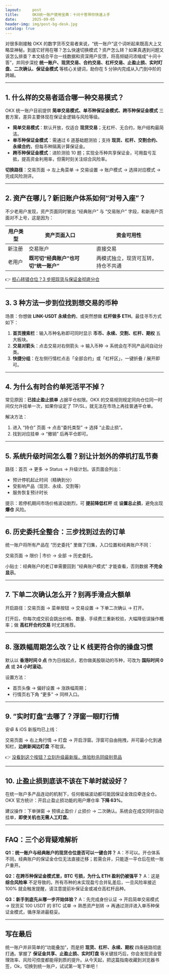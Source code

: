```yaml
---
layout:     post
title:      OKX统一账户使用宝典：十问十答带你快速上手
date:       2025-09-05
header-img: img/post-bg-desk.jpg
catalog: true
---
```


对很多刚接触 OKX 的数字货币交易者来说，“统一账户”这个词听起来既高大上又略显神秘。到底它好用在哪？怎么快速切换模式？资产怎么转？如果真遇到问题又该怎么排查？本文结合平台一线数据和资深用户反馈，将高频疑问浓缩成“十问十答”，并同步深挖 **统一账户、现货交易、合约交易、杠杆交易、止盈止损、实时盯盘、二次确认、保证金模式** 等核心关键词，助你在 5 分钟内完成从入门到中阶的跨越。

---

## 1. 什么样的交易者适合哪一种交易模式？

OKX 统一账户目前提供 **简单交易模式、单币种保证金模式、跨币种保证金模式** 三套方案，差异主要体现在保证金逻辑与风险等级。

- **简单交易模式**：默认开放，仅适合 **现货交易**；无杠杆、无合约，账户结构最简洁。
- **单币种保证金模式**：需通过 6 道基础题测验；支持 **现货、杠杆、交割合约、永续合约**，但每币种隔离计算保证金。
- **跨币种保证金模式**：进阶测验 10 题；实现全币种共享保证金，可用盈亏互抵，提高资金利用率，但需时刻关注综合风险率。

**切换路径**：交易页面 → 左上角菜单 → 交易设置 → 账户模式 → 选择对应模式 → 完成风险测评。

---

## 2. 资产在哪儿？新旧账户体系如何“对号入座”？

不少老用户发现，资产页面同时冒出 “经典账户” 与 “交易账户” 字段，和新用户页面对不上号，这是因为：

| 用户类型 | 资产页面入口 | 资金可用性 |
| --- | --- | --- |
| 新注册 | 交易账户 | 直接交易 |
| 老用户 | **既可切“经典账户”也可切“统一账户”** | 两模式独立，现货可互转，持仓不共通 |

👉 [担心转错仓位？3 步把现货与保证金彻底分仓](https://okxdog.com/)

---

## 3. 3 种方法一步到位找到想交易的币种

场景：你想做 **LINK-USDT 永续合约**，或突然想做 **杠杆做多 ETH**。最佳寻币方式如下：

1. **首页搜索栏**：输入币种名称即可同时显示 **币币、永续、交割、杠杆、期权** 五大板块。
2. **交易对箭头**：点击交易对右侧箭头 → 输入币种 → 系统会在不同产品间自动分类。
3. **快捷分组**：在左侧行情栏点击「全部合约」或「杠杆区」，一键折叠 / 展开即可。

---

## 4. 为什么有时合约单死活平不掉？

常见原因：**已挂止盈止损单** 占据平仓权限。OKX 的交易规则规定同向仓位同一时间仅允许挂单一次，如果你设定了 TP/SL，就无法在市场上再挂普通平仓单。

解决方法：

1. 进入 “持仓” 页面 → 点击“委托类型” → 选择 “止盈止损”。
2. 找到对应挂单 → “撤销” 后再平仓即可。

---

## 5. 系统升级时间怎么看？别让计划外的停机打乱节奏

路径：首页 → 更多 → Status → 升级计划。该页面会列出：

- 预计停机起止时间（精确到分）
- 受影响产品（现货、永续、交割等）
- 服务恢复预计时长

提示：若停机期间市场价格波动剧烈，可 **提前降低杠杆** 或 **设置总止损**，避免出现 **爆仓** 风险。

---

## 6. 历史委托全整合：三步找到过去的订单

统一账户将所有产品在 “历史委托” 里做了归集，入口位置和经典账户不同：

交易页面 → 限价 | 市价 → 全部 → 历史委托。

小贴士：经典账户的老订单需要回到 “经典账户模式” 才能查看，否则数据 **不完全显示**。

---

## 7. 下单二次确认怎么开？别再手滑点大额单

开启路径：交易页面 → 菜单按钮 → 交易设置 → 下单二次确认 → 打开。

打开后，你每次成交前会跳出价格、数量、手续费三重新校验，大幅降低误操作概率；做 **高杠杆合约交易** 时尤其推荐。

---

## 8. 涨跌幅周期怎么改？让 K 线更符合你的操盘习惯

默认以 **香港时间 0 点** 作为日线起点，若你做美股联动的币种，可改为 **国际时间 0 点** 或 **24 小时滚动**。

设置方法：

- 首页头像 → 偏好设置 → 涨跌幅周期；
- 行情页右下角 “更多” → 同样入口。

---

## 9. “实时盯盘”去哪了？浮窗一眼盯行情

安卓 & iOS 新版均已上线：

交易页面 → 右上角行情 → 盯盘 → 开启浮窗。浮窗可自由拖拽，并可最小化到通知栏，**边刷新闻边盯盘** 不耽误。

👉 [没看到这个按钮？立刻升级最新版，体验秒杀同级别竞品](https://okxdog.com/)

---

## 10. 止盈止损到底该不该在下单时就设好？

在统一账户多产品连动的机制下，任何极端波动都可能因保证金效应牵连全仓。OKX 官方统计：开启止盈止损功能的用户爆仓率 **下降 63%**。

建议操作：下单弹窗 → 预填止盈价 / 止损价 → 二次确认。系统会在成交同时自动挂单，**即使关机也无需人工盯盘**。

---

## FAQ：三个必背疑难解析

**Q1：统一账户与经典账户的现货仓位是否可以一键合并？**
A：不可以。开仓体系不同，经典账户的保证金仓位无法直接迁移；若需合并，只能逐一平仓后在统一账户重开。

**Q2：在跨币种保证金模式里，BTC 亏损，为什么 ETH 盈利仍被强平？**
A：这是 **综合风险率** 不足导致的。所有币种的未实现盈亏合并轧差后，一旦风险率接近 100% 就会触发提醒，请注意提前补保证金或减仓高杠杆品种。

**Q3：新手到底先从哪一步开始体验？**
A：先完成身份认证 → 开启简单交易模式 → 现货买 100 USDT 的 BTC 试单 → 熟悉资产划转 → 再通过测评进入单币种保证金模式，循序渐进最稳妥。

---

## 写在最后

统一账户并非简单的“功能叠加”，而是把 **现货、杠杆、永续、期权** 四条链路彻底打通。掌握了 **保证金共享、止盈止损、实时盯盘** 等关键技巧后，你会发现资金管理效率、风险可控度都能得到质的提升。从今天起，把这篇指南收藏到浏览器书签，Ok，切换到统一账户，试试第一笔下单吧！